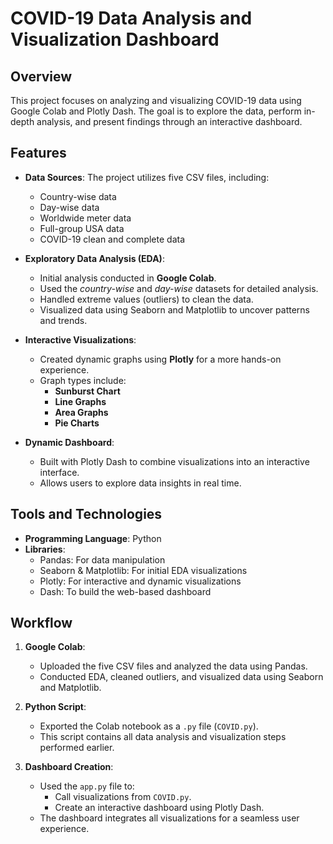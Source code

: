 # COVID-19 Data Analysis and Visualization Dashboard

## Overview

This project focuses on analyzing and visualizing COVID-19 data using Google Colab and Plotly Dash. The goal is to explore the data, perform in-depth analysis, and present findings through an interactive dashboard.

## Features

- **Data Sources**: The project utilizes five CSV files, including:
  - Country-wise data
  - Day-wise data
  - Worldwide meter data
  - Full-group USA data
  - COVID-19 clean and complete data

- **Exploratory Data Analysis (EDA)**:
  - Initial analysis conducted in **Google Colab**.
  - Used the *country-wise* and *day-wise* datasets for detailed analysis.
  - Handled extreme values (outliers) to clean the data.
  - Visualized data using Seaborn and Matplotlib to uncover patterns and trends.

- **Interactive Visualizations**:
  - Created dynamic graphs using **Plotly** for a more hands-on experience.
  - Graph types include:
    - **Sunburst Chart**
    - **Line Graphs**
    - **Area Graphs**
    - **Pie Charts**

- **Dynamic Dashboard**:
  - Built with Plotly Dash to combine visualizations into an interactive interface.
  - Allows users to explore data insights in real time.

## Tools and Technologies

- **Programming Language**: Python
- **Libraries**:
  - Pandas: For data manipulation
  - Seaborn & Matplotlib: For initial EDA visualizations
  - Plotly: For interactive and dynamic visualizations
  - Dash: To build the web-based dashboard

## Workflow

1. **Google Colab**:
   - Uploaded the five CSV files and analyzed the data using Pandas.
   - Conducted EDA, cleaned outliers, and visualized data using Seaborn and Matplotlib.

2. **Python Script**:
   - Exported the Colab notebook as a `.py` file (`COVID.py`).
   - This script contains all data analysis and visualization steps performed earlier.

3. **Dashboard Creation**:
   - Used the `app.py` file to:
     - Call visualizations from `COVID.py`.
     - Create an interactive dashboard using Plotly Dash.
   - The dashboard integrates all visualizations for a seamless user experience.



